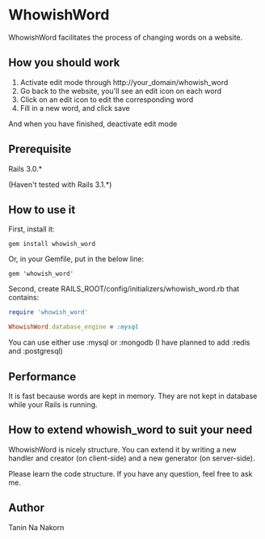 WhowishWord
====================

WhowishWord facilitates the process of changing words on a website.


How you should work
-------------------

1. Activate edit mode through http://your_domain/whowish_word
2. Go back to the website, you'll see an edit icon on each word
3. Click on an edit icon to edit the corresponding word
4. Fill in a new word, and click save

And when you have finished, deactivate edit mode

Prerequisite
-------------------

Rails 3.0.*

(Haven't tested with Rails 3.1.*)


How to use it
-------------------

First, install it:
```
gem install whowish_word
```

Or, in your Gemfile, put in the below line:
```
gem 'whowish_word'
```

Second, create RAILS_ROOT/config/initializers/whowish_word.rb that contains:

```ruby
require 'whowish_word'

WhowishWord.database_engine = :mysql
```

You can use either use :mysql or :mongodb
(I have planned to add :redis and :postgresql)

Performance
-------------------

It is fast because words are kept in memory. They are not kept in database while your Rails is running.


How to extend whowish_word to suit your need
-------------------------------------------------

WhowishWord is nicely structure. You can extend it by writing a new handler and creator (on client-side) and a new generator (on server-side).

Please learn the code structure. If you have any question, feel free to ask me.


Author
-------------------

Tanin Na Nakorn
